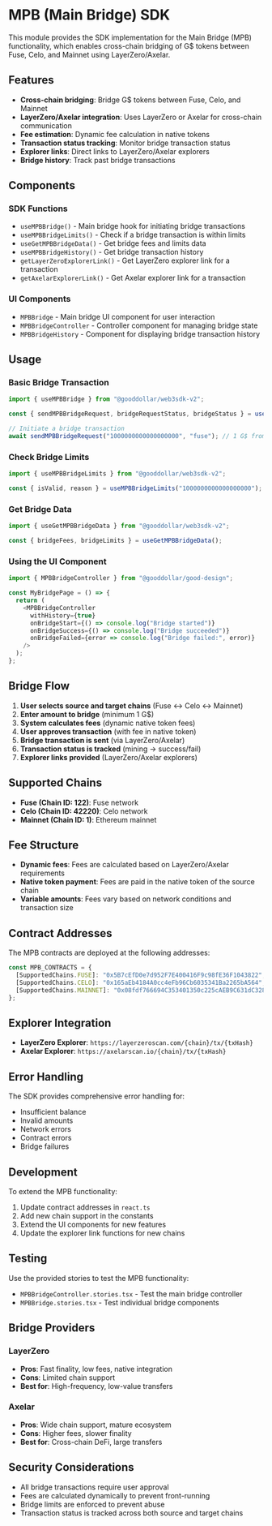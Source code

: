 # MPB (Main Bridge) SDK

This module provides the SDK implementation for the Main Bridge (MPB) functionality, which enables cross-chain bridging of G$ tokens between Fuse, Celo, and Mainnet using LayerZero/Axelar.

## Features

- **Cross-chain bridging**: Bridge G$ tokens between Fuse, Celo, and Mainnet
- **LayerZero/Axelar integration**: Uses LayerZero or Axelar for cross-chain communication
- **Fee estimation**: Dynamic fee calculation in native tokens
- **Transaction status tracking**: Monitor bridge transaction status
- **Explorer links**: Direct links to LayerZero/Axelar explorers
- **Bridge history**: Track past bridge transactions

## Components

### SDK Functions

- `useMPBBridge()` - Main bridge hook for initiating bridge transactions
- `useMPBBridgeLimits()` - Check if a bridge transaction is within limits
- `useGetMPBBridgeData()` - Get bridge fees and limits data
- `useMPBBridgeHistory()` - Get bridge transaction history
- `getLayerZeroExplorerLink()` - Get LayerZero explorer link for a transaction
- `getAxelarExplorerLink()` - Get Axelar explorer link for a transaction

### UI Components

- `MPBBridge` - Main bridge UI component for user interaction
- `MPBBridgeController` - Controller component for managing bridge state
- `MPBBridgeHistory` - Component for displaying bridge transaction history

## Usage

### Basic Bridge Transaction

```typescript
import { useMPBBridge } from "@gooddollar/web3sdk-v2";

const { sendMPBBridgeRequest, bridgeRequestStatus, bridgeStatus } = useMPBBridge();

// Initiate a bridge transaction
await sendMPBBridgeRequest("1000000000000000000", "fuse"); // 1 G$ from Fuse to Celo
```

### Check Bridge Limits

```typescript
import { useMPBBridgeLimits } from "@gooddollar/web3sdk-v2";

const { isValid, reason } = useMPBBridgeLimits("1000000000000000000");
```

### Get Bridge Data

```typescript
import { useGetMPBBridgeData } from "@gooddollar/web3sdk-v2";

const { bridgeFees, bridgeLimits } = useGetMPBBridgeData();
```

### Using the UI Component

```typescript
import { MPBBridgeController } from "@gooddollar/good-design";

const MyBridgePage = () => {
  return (
    <MPBBridgeController
      withHistory={true}
      onBridgeStart={() => console.log("Bridge started")}
      onBridgeSuccess={() => console.log("Bridge succeeded")}
      onBridgeFailed={error => console.log("Bridge failed:", error)}
    />
  );
};
```

## Bridge Flow

1. **User selects source and target chains** (Fuse ↔ Celo ↔ Mainnet)
2. **Enter amount to bridge** (minimum 1 G$)
3. **System calculates fees** (dynamic native token fees)
4. **User approves transaction** (with fee in native token)
5. **Bridge transaction is sent** (via LayerZero/Axelar)
6. **Transaction status is tracked** (mining → success/fail)
7. **Explorer links provided** (LayerZero/Axelar explorers)

## Supported Chains

- **Fuse (Chain ID: 122)**: Fuse network
- **Celo (Chain ID: 42220)**: Celo network
- **Mainnet (Chain ID: 1)**: Ethereum mainnet

## Fee Structure

- **Dynamic fees**: Fees are calculated based on LayerZero/Axelar requirements
- **Native token payment**: Fees are paid in the native token of the source chain
- **Variable amounts**: Fees vary based on network conditions and transaction size

## Contract Addresses

The MPB contracts are deployed at the following addresses:

```typescript
const MPB_CONTRACTS = {
  [SupportedChains.FUSE]: "0x5B7cEfD0e7d952F7E400416F9c98fE36F1043822", // Fuse bridge
  [SupportedChains.CELO]: "0x165aEb4184A0cc4eFb96Cb6035341Ba2265bA564", // Celo bridge
  [SupportedChains.MAINNET]: "0x08fdf766694C353401350c225cAEB9C631dC3288" // Mainnet bridge
};
```

## Explorer Integration

- **LayerZero Explorer**: `https://layerzeroscan.com/{chain}/tx/{txHash}`
- **Axelar Explorer**: `https://axelarscan.io/{chain}/tx/{txHash}`

## Error Handling

The SDK provides comprehensive error handling for:

- Insufficient balance
- Invalid amounts
- Network errors
- Contract errors
- Bridge failures

## Development

To extend the MPB functionality:

1. Update contract addresses in `react.ts`
2. Add new chain support in the constants
3. Extend the UI components for new features
4. Update the explorer link functions for new chains

## Testing

Use the provided stories to test the MPB functionality:

- `MPBBridgeController.stories.tsx` - Test the main bridge controller
- `MPBBridge.stories.tsx` - Test individual bridge components

## Bridge Providers

### LayerZero

- **Pros**: Fast finality, low fees, native integration
- **Cons**: Limited chain support
- **Best for**: High-frequency, low-value transfers

### Axelar

- **Pros**: Wide chain support, mature ecosystem
- **Cons**: Higher fees, slower finality
- **Best for**: Cross-chain DeFi, large transfers

## Security Considerations

- All bridge transactions require user approval
- Fees are calculated dynamically to prevent front-running
- Bridge limits are enforced to prevent abuse
- Transaction status is tracked across both source and target chains
